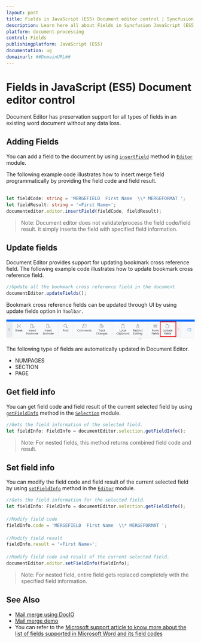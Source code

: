 ```yaml
---
layout: post
title: Fields in JavaScript (ES5) Document editor control | Syncfusion
description: Learn here all about Fields in Syncfusion JavaScript (ES5) Document editor control of Syncfusion Essential JS 2 and more.
platform: document-processing
control: Fields 
publishingplatform: JavaScript (ES5)
documentation: ug
domainurl: ##DomainURL##
---
```


# Fields in JavaScript (ES5) Document editor control

Document Editor has preservation support for all types of fields in an existing word document without any data loss.

## Adding Fields

You can add a field to the document by using [`insertField`](https://ej2.syncfusion.com/javascript/documentation/api/document-editor/editor#insertfield) method in [`Editor`](https://ej2.syncfusion.com/javascript/documentation/api/document-editor/editor/) module.

The following example code illustrates how to insert merge field programmatically by providing the field code and field result.

```ts

let fieldCode: string = 'MERGEFIELD  First Name  \\* MERGEFORMAT ';
let fieldResult: string = '«First Name»';
documenteditor.editor.insertField(fieldCode, fieldResult);

```

>Note: Document editor does not validate/process the field code/field result. it simply inserts the field with specified field information.

## Update fields

Document Editor provides support for updating bookmark cross reference field. The following example code illustrates how to update bookmark cross reference field.

```ts
//Update all the bookmark cross reference field in the document.
documentEditor.updateFields();
```

Bookmark cross reference fields can be updated through UI by using update fields option in `Toolbar`.

![Update bookmark cross reference field.](images/updatefields.png)

The following type of fields are automatically updated in Document Editor.

* NUMPAGES
* SECTION
* PAGE

## Get field info

You can get field code and field result of the current selected field by using [`getFieldInfo`](https://ej2.syncfusion.com/javascript/documentation/api/document-editor/selection#getfieldinfo) method in the [`Selection`](https://ej2.syncfusion.com/javascript/documentation/api/document-editor/selection/) module.

```ts
//Gets the field information of the selected field.
let fieldInfo: FieldInfo = documentEditor.selection.getFieldInfo();
```

>Note: For nested fields, this method returns combined field code and result.

## Set field info

You can modify the field code and field result of the current selected field by using [`setFieldInfo`](https://ej2.syncfusion.com/javascript/documentation/api/document-editor/editor#setfieldinfo) method in the [`Editor`](https://ej2.syncfusion.com/javascript/documentation/api/document-editor/editor/) module.

```ts
//Gets the field information for the selected field.
let fieldInfo: FieldInfo = documentEditor.selection.getFieldInfo();

//Modify field code
fieldInfo.code = 'MERGEFIELD  First Name  \\* MERGEFORMAT ';

//Modify field result
fieldInfo.result = '«First Name»';

//Modify field code and result of the current selected field.
documentEditor.editor.setFieldInfo(fieldInfo);
```

>Note: For nested field, entire field gets replaced completely with the specified field information.

## See Also

* [Mail merge using DocIO](https://help.syncfusion.com/file-formats/docio/working-with-mail-merge)
* [Mail merge demo](https://github.com/SyncfusionExamples/EJ2-Document-Editor-Web-Services/blob/master/ASP.NET%20Core/src/Controllers/DocumentEditorController.cs#L114)
* You can refer to the [Microsoft support article to know more about the list of fields supported in Microsoft Word and its field codes](https://support.microsoft.com/en-us/office/list-of-field-codes-in-word-1ad6d91a-55a7-4a8d-b535-cf7888659a51)